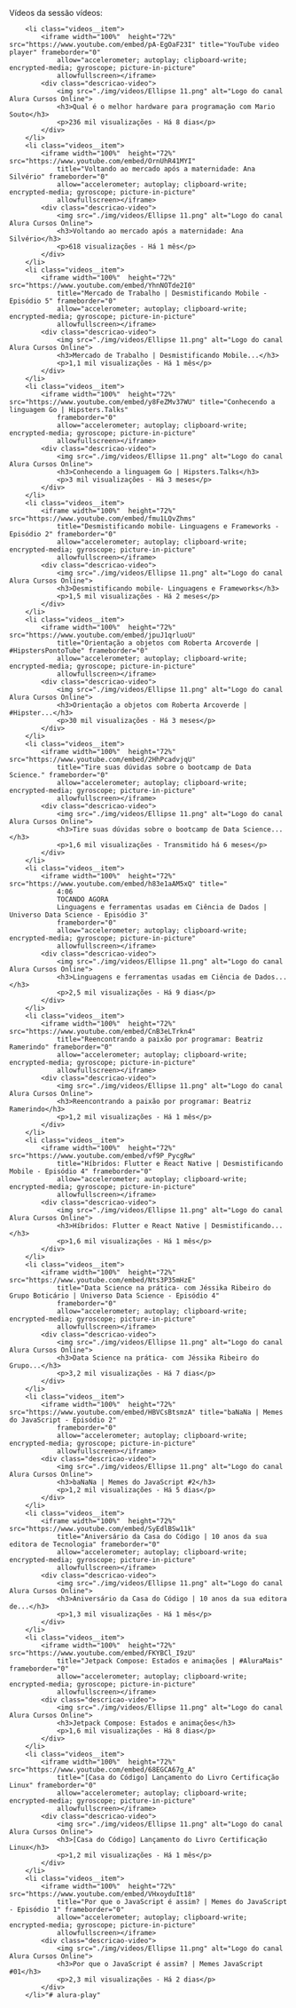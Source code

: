 Vídeos da sessão vídeos:

        <li class="videos__item">
            <iframe width="100%"  height="72%" src="https://www.youtube.com/embed/pA-EgOaF23I" title="YouTube video player" frameborder="0"
                allow="accelerometer; autoplay; clipboard-write; encrypted-media; gyroscope; picture-in-picture"
                allowfullscreen></iframe>
            <div class="descricao-video">
                <img src="./img/videos/Ellipse 11.png" alt="Logo do canal Alura Cursos Online">
                <h3>Qual é o melhor hardware para programação com Mario Souto</h3>
                <p>236 mil visualizações - Há 8 dias</p>
            </div>
        </li>
        <li class="videos__item">
            <iframe width="100%"  height="72%" src="https://www.youtube.com/embed/OrnUhR41MYI"
                title="Voltando ao mercado após a maternidade: Ana Silvério" frameborder="0"
                allow="accelerometer; autoplay; clipboard-write; encrypted-media; gyroscope; picture-in-picture"
                allowfullscreen></iframe>
            <div class="descricao-video">
                <img src="./img/videos/Ellipse 11.png" alt="Logo do canal Alura Cursos Online">
                <h3>Voltando ao mercado após a maternidade: Ana Silvério</h3>
                <p>618 visualizações - Há 1 mês</p>
            </div>
        </li>
        <li class="videos__item">
            <iframe width="100%"  height="72%" src="https://www.youtube.com/embed/YhnNOTde2I0"
                title="Mercado de Trabalho | Desmistificando Mobile - Episódio 5" frameborder="0"
                allow="accelerometer; autoplay; clipboard-write; encrypted-media; gyroscope; picture-in-picture"
                allowfullscreen></iframe>
            <div class="descricao-video">
                <img src="./img/videos/Ellipse 11.png" alt="Logo do canal Alura Cursos Online">
                <h3>Mercado de Trabalho | Desmistificando Mobile...</h3>
                <p>1,1 mil visualizações - Há 1 mês</p>
            </div>
        </li>
        <li class="videos__item">
            <iframe width="100%"  height="72%" src="https://www.youtube.com/embed/y8FeZMv37WU" title="Conhecendo a linguagem Go | Hipsters.Talks"
                frameborder="0"
                allow="accelerometer; autoplay; clipboard-write; encrypted-media; gyroscope; picture-in-picture"
                allowfullscreen></iframe>
            <div class="descricao-video">
                <img src="./img/videos/Ellipse 11.png" alt="Logo do canal Alura Cursos Online">
                <h3>Conhecendo a linguagem Go | Hipsters.Talks</h3>
                <p>3 mil visualizações - Há 3 meses</p>
            </div>
        </li>
        <li class="videos__item">
            <iframe width="100%"  height="72%" src="https://www.youtube.com/embed/fmu1LQvZhms"
                title="Desmistificando mobile- Linguagens e Frameworks - Episódio 2" frameborder="0"
                allow="accelerometer; autoplay; clipboard-write; encrypted-media; gyroscope; picture-in-picture"
                allowfullscreen></iframe>
            <div class="descricao-video">
                <img src="./img/videos/Ellipse 11.png" alt="Logo do canal Alura Cursos Online">
                <h3>Desmistificando mobile- Linguagens e Frameworks</h3>
                <p>1,5 mil visualizações - Há 2 meses</p>
            </div>
        </li>
        <li class="videos__item">
            <iframe width="100%"  height="72%" src="https://www.youtube.com/embed/jpuJ1qrluoU"
                title="Orientação a objetos com Roberta Arcoverde | #HipstersPontoTube" frameborder="0"
                allow="accelerometer; autoplay; clipboard-write; encrypted-media; gyroscope; picture-in-picture"
                allowfullscreen></iframe>
            <div class="descricao-video">
                <img src="./img/videos/Ellipse 11.png" alt="Logo do canal Alura Cursos Online">
                <h3>Orientação a objetos com Roberta Arcoverde | #Hipster...</h3>
                <p>30 mil visualizações - Há 3 meses</p>
            </div>
        </li>
        <li class="videos__item">
            <iframe width="100%"  height="72%" src="https://www.youtube.com/embed/2HhPcadvjqU"
                title="Tire suas dúvidas sobre o bootcamp de Data Science." frameborder="0"
                allow="accelerometer; autoplay; clipboard-write; encrypted-media; gyroscope; picture-in-picture"
                allowfullscreen></iframe>
            <div class="descricao-video">
                <img src="./img/videos/Ellipse 11.png" alt="Logo do canal Alura Cursos Online">
                <h3>Tire suas dúvidas sobre o bootcamp de Data Science...</h3>
                <p>1,6 mil visualizações - Transmitido há 6 meses</p>
            </div>
        </li>
        <li class="videos__item">
            <iframe width="100%"  height="72%" src="https://www.youtube.com/embed/h83e1aAM5xQ" title="
                4:06
                TOCANDO AGORA
                Linguagens e ferramentas usadas em Ciência de Dados | Universo Data Science - Episódio 3"
                frameborder="0"
                allow="accelerometer; autoplay; clipboard-write; encrypted-media; gyroscope; picture-in-picture"
                allowfullscreen></iframe>
            <div class="descricao-video">
                <img src="./img/videos/Ellipse 11.png" alt="Logo do canal Alura Cursos Online">
                <h3>Linguagens e ferramentas usadas em Ciência de Dados...</h3>
                <p>2,5 mil visualizações - Há 9 dias</p>
            </div>
        </li>
        <li class="videos__item">
            <iframe width="100%"  height="72%" src="https://www.youtube.com/embed/CnB3eLTrkn4"
                title="Reencontrando a paixão por programar: Beatriz Ramerindo" frameborder="0"
                allow="accelerometer; autoplay; clipboard-write; encrypted-media; gyroscope; picture-in-picture"
                allowfullscreen></iframe>
            <div class="descricao-video">
                <img src="./img/videos/Ellipse 11.png" alt="Logo do canal Alura Cursos Online">
                <h3>Reencontrando a paixão por programar: Beatriz Ramerindo</h3>
                <p>1,2 mil visualizações - Há 1 mês</p>
            </div>
        </li>
        <li class="videos__item">
            <iframe width="100%"  height="72%" src="https://www.youtube.com/embed/vf9P_PycgRw"
                title="Híbridos: Flutter e React Native | Desmistificando Mobile - Episódio 4" frameborder="0"
                allow="accelerometer; autoplay; clipboard-write; encrypted-media; gyroscope; picture-in-picture"
                allowfullscreen></iframe>
            <div class="descricao-video">
                <img src="./img/videos/Ellipse 11.png" alt="Logo do canal Alura Cursos Online">
                <h3>Híbridos: Flutter e React Native | Desmistificando...</h3>
                <p>1,6 mil visualizações - Há 1 mês</p>
            </div>
        </li>
        <li class="videos__item">
            <iframe width="100%"  height="72%" src="https://www.youtube.com/embed/Nts3P35mHzE"
                title="Data Science na prática- com Jéssika Ribeiro do Grupo Boticário | Universo Data Science - Episódio 4"
                frameborder="0"
                allow="accelerometer; autoplay; clipboard-write; encrypted-media; gyroscope; picture-in-picture"
                allowfullscreen></iframe>
            <div class="descricao-video">
                <img src="./img/videos/Ellipse 11.png" alt="Logo do canal Alura Cursos Online">
                <h3>Data Science na prática- com Jéssika Ribeiro do Grupo...</h3>
                <p>3,2 mil visualizações - Há 7 dias</p>
            </div>
        </li>
        <li class="videos__item">
            <iframe width="100%"  height="72%" src="https://www.youtube.com/embed/HBVCsBtsmzA" title="baNaNa | Memes do JavaScript - Episódio 2"
                frameborder="0"
                allow="accelerometer; autoplay; clipboard-write; encrypted-media; gyroscope; picture-in-picture"
                allowfullscreen></iframe>
            <div class="descricao-video">
                <img src="./img/videos/Ellipse 11.png" alt="Logo do canal Alura Cursos Online">
                <h3>baNaNa | Memes do JavaScript #2</h3>
                <p>1,2 mil visualizações - Há 5 dias</p>
            </div>
        </li>
        <li class="videos__item">
            <iframe width="100%"  height="72%" src="https://www.youtube.com/embed/SyEdlBSw11k"
                title="Aniversário da Casa do Código | 10 anos da sua editora de Tecnologia" frameborder="0"
                allow="accelerometer; autoplay; clipboard-write; encrypted-media; gyroscope; picture-in-picture"
                allowfullscreen></iframe>
            <div class="descricao-video">
                <img src="./img/videos/Ellipse 11.png" alt="Logo do canal Alura Cursos Online">
                <h3>Aniversário da Casa do Código | 10 anos da sua editora de...</h3>
                <p>1,3 mil visualizações - Há 1 mês</p>
            </div>
        </li>
        <li class="videos__item">
            <iframe width="100%"  height="72%" src="https://www.youtube.com/embed/FKYBCl_I9zU"
                title="Jetpack Compose: Estados e animações | #AluraMais" frameborder="0"
                allow="accelerometer; autoplay; clipboard-write; encrypted-media; gyroscope; picture-in-picture"
                allowfullscreen></iframe>
            <div class="descricao-video">
                <img src="./img/videos/Ellipse 11.png" alt="Logo do canal Alura Cursos Online">
                <h3>Jetpack Compose: Estados e animações</h3>
                <p>1,6 mil visualizações - Há 8 dias</p>
            </div>
        </li>
        <li class="videos__item">
            <iframe width="100%"  height="72%" src="https://www.youtube.com/embed/68EGCA67g_A"
                title="[Casa do Código] Lançamento do Livro Certificação Linux" frameborder="0"
                allow="accelerometer; autoplay; clipboard-write; encrypted-media; gyroscope; picture-in-picture"
                allowfullscreen></iframe>
            <div class="descricao-video">
                <img src="./img/videos/Ellipse 11.png" alt="Logo do canal Alura Cursos Online">
                <h3>[Casa do Código] Lançamento do Livro Certificação Linux</h3>
                <p>1,2 mil visualizações - Há 1 mês</p>
            </div>
        </li>
        <li class="videos__item">
            <iframe width="100%"  height="72%" src="https://www.youtube.com/embed/VHxoyduIt18"
                title="Por que o JavaScript é assim? | Memes do JavaScript - Episódio 1" frameborder="0"
                allow="accelerometer; autoplay; clipboard-write; encrypted-media; gyroscope; picture-in-picture"
                allowfullscreen></iframe>
            <div class="descricao-video">
                <img src="./img/videos/Ellipse 11.png" alt="Logo do canal Alura Cursos Online">
                <h3>Por que o JavaScript é assim? | Memes JavaScript #01</h3>
                <p>2,3 mil visualizações - Há 2 dias</p>
            </div>
        </li>"# alura-play" 

